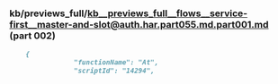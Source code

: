 ### kb/previews_full/kb__previews_full__flows__service-first__master-and-slot@auth.har.part055.md.part001.md (part 002)

```md
    {
                "functionName": "At",
                "scriptId": "14294",
                
```

```
